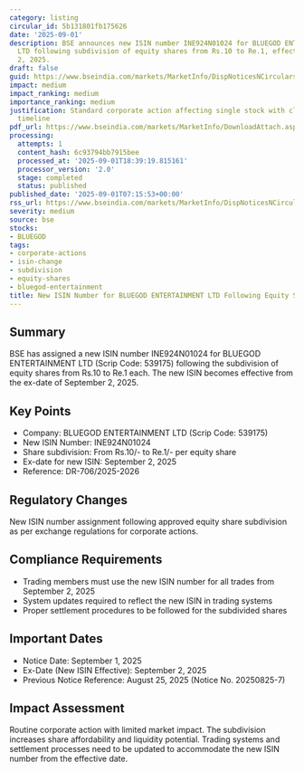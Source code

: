 ```yaml
---
category: listing
circular_id: 5b131801fb175626
date: '2025-09-01'
description: BSE announces new ISIN number INE924N01024 for BLUEGOD ENTERTAINMENT
  LTD following subdivision of equity shares from Rs.10 to Re.1, effective September
  2, 2025.
draft: false
guid: https://www.bseindia.com/markets/MarketInfo/DispNoticesNCirculars.aspx?Noticeid={A9DAA42A-F68E-406D-86CD-49A6D8B56C97}&noticeno=20250901-6&dt=09/01/2025&icount=6&totcount=49&flag=0
impact: medium
impact_ranking: medium
importance_ranking: medium
justification: Standard corporate action affecting single stock with clear implementation
  timeline
pdf_url: https://www.bseindia.com/markets/MarketInfo/DownloadAttach.aspx?id=20250901-6&attachedId=
processing:
  attempts: 1
  content_hash: 6c93794bb7915bee
  processed_at: '2025-09-01T18:39:19.815161'
  processor_version: '2.0'
  stage: completed
  status: published
published_date: '2025-09-01T07:15:53+00:00'
rss_url: https://www.bseindia.com/markets/MarketInfo/DispNoticesNCirculars.aspx?Noticeid={A9DAA42A-F68E-406D-86CD-49A6D8B56C97}&noticeno=20250901-6&dt=09/01/2025&icount=6&totcount=49&flag=0
severity: medium
source: bse
stocks:
- BLUEGOD
tags:
- corporate-actions
- isin-change
- subdivision
- equity-shares
- bluegod-entertainment
title: New ISIN Number for BLUEGOD ENTERTAINMENT LTD Following Equity Share Subdivision
---
```


## Summary

BSE has assigned a new ISIN number INE924N01024 for BLUEGOD ENTERTAINMENT LTD (Scrip Code: 539175) following the subdivision of equity shares from Rs.10 to Re.1 each. The new ISIN becomes effective from the ex-date of September 2, 2025.

## Key Points

- Company: BLUEGOD ENTERTAINMENT LTD (Scrip Code: 539175)
- New ISIN Number: INE924N01024
- Share subdivision: From Rs.10/- to Re.1/- per equity share
- Ex-date for new ISIN: September 2, 2025
- Reference: DR-706/2025-2026

## Regulatory Changes

New ISIN number assignment following approved equity share subdivision as per exchange regulations for corporate actions.

## Compliance Requirements

- Trading members must use the new ISIN number for all trades from September 2, 2025
- System updates required to reflect the new ISIN in trading systems
- Proper settlement procedures to be followed for the subdivided shares

## Important Dates

- Notice Date: September 1, 2025
- Ex-Date (New ISIN Effective): September 2, 2025
- Previous Notice Reference: August 25, 2025 (Notice No. 20250825-7)

## Impact Assessment

Routine corporate action with limited market impact. The subdivision increases share affordability and liquidity potential. Trading systems and settlement processes need to be updated to accommodate the new ISIN number from the effective date.